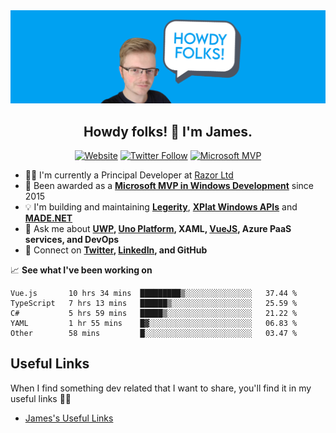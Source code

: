 <img src="https://github.com/jamesmcroft/jamesmcroft/blob/master/assets/PersonalBanner.png" alt="jamesmcroft GitHub banner" />

<h2 align="center">Howdy folks! 👋 I'm James.</h2>
<p align="center">
  <a href="https://www.jamescroft.co.uk/"><img alt="Website" src="https://img.shields.io/badge/website-jamescroft.co.uk-blue?color=%2300A1F1&style=flat-square"></a>
  <a href="https://twitter.com/jamesmcroft"><img alt="Twitter Follow" src="https://img.shields.io/twitter/follow/jamesmcroft?color=%2300A1F1&style=flat-square"></a>
  <a href="https://mvp.microsoft.com/en-US/PublicProfile/5001534"><img alt="Microsoft MVP" src="https://img.shields.io/badge/microsoftmvp-Windows%20Development-blue?style=flat-square&logo=microsoft&color=%2300A1F1"></a>
</p>

- 👨‍💻 I'm currently a Principal Developer at [Razor Ltd](https://www.razor.co.uk/)
- 🏅 Been awarded as a **[Microsoft MVP in Windows Development](https://mvp.microsoft.com/en-us/PublicProfile/5001534)** since 2015 
- 💡 I'm building and maintaining **[Legerity](https://github.com/MADE-Apps/legerity)**, **[XPlat Windows APIs](https://github.com/XPlat-Apps/XPlat-Windows-APIs)** and **[MADE.NET](https://github.com/MADE-Apps/MADE.NET)**
- 💬 Ask me about **[UWP](https://docs.microsoft.com/en-us/windows/uwp/), [Uno Platform](https://platform.uno/), XAML, [VueJS](https://vuejs.org/), Azure PaaS services, and DevOps** 
- 📇 Connect on **[Twitter](https://twitter.com/jamesmcroft), [LinkedIn](https://www.linkedin.com/in/jmcroft/), and GitHub**

📈 **See what I've been working on**

<!--START_SECTION:waka-->
```text
Vue.js       10 hrs 34 mins  █████████▒░░░░░░░░░░░░░░░   37.44 % 
TypeScript   7 hrs 13 mins   ██████▒░░░░░░░░░░░░░░░░░░   25.59 % 
C#           5 hrs 59 mins   █████▒░░░░░░░░░░░░░░░░░░░   21.22 % 
YAML         1 hr 55 mins    █▓░░░░░░░░░░░░░░░░░░░░░░░   06.83 % 
Other        58 mins         █░░░░░░░░░░░░░░░░░░░░░░░░   03.47 % 
```
<!--END_SECTION:waka-->

## Useful Links

When I find something dev related that I want to share, you'll find it in my useful links 🙌🏻

- [James's Useful Links](/docs/README.md)
